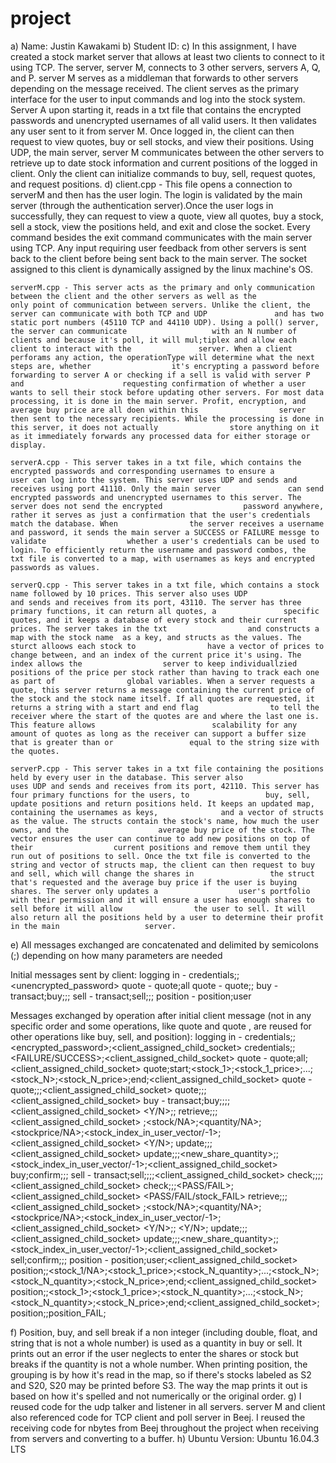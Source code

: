 #  project
a) Name: Justin Kawakami
b) Student ID: 
c) In this assignment, I have created a stock market server that allows at least two clients to connect to it using TCP. The server, server M, connects to 3 other servers, servers A, Q, and P. server M serves as a middleman that forwards to other servers depending on the message received. The client serves as the primary interface for the user to input commands and log into the stock system. Server A upon starting it, reads in a txt file that contains the encrypted passwords and unencrypted usernames of all valid users. It then validates any user sent to it from server M. Once logged in, the client can then request to view quotes, buy or sell stocks, and view their positions. Using UDP, the main server, server M communicates between the other servers to retrieve up to date stock information and current positions of the logged in client. Only the client can initialize commands to buy, sell, request quotes, and request positions.
d)  client.cpp  - This file opens a connection to serverM and then has the user login. The login is validated by the main server                     (through the authentication server).Once the user logs in successfully, they can request to view a quote, view                     all quotes, buy a stock, sell a stock, view the positions held, and exit and close the socket. Every command                       besides the exit command communicates with the main server using TCP. Any input requiring user feedback from                       other servers is sent back to the client before being sent back to the main server. The socket assigned to this                    client is dynamically assigned by the linux machine's OS.
                 
    serverM.cpp - This server acts as the primary and only communication between the client and the other servers as well as the                 only point of communication between servers. Unlike the client, the server can communicate with both TCP and UDP               and has two static port numbers (45110 TCP and 44110 UDP). Using a poll() server, the server can communicate                   with an N number of clients and because it's poll, it will mul;tiplex and allow each client to interact with the               server. When a client perforams any action, the operationType will determine what the next steps are, whether                  it's encrypting a password before forwarding to server A or checking if a sell is valid with server P and                      requesting confirmation of whether a user wants to sell their stock before updating other servers. For most data               processing, it is done in the main server. Profit, encryption, and average buy price are all doen within this                  server then sent to the necessary recipients. While the processing is done in this server, it does not actually                store anything on it as it immediately forwards any processed data for either storage or display.
    
    serverA.cpp - This server takes in a txt file, which contains the encrypted passwords and corresponding usernames to ensure a                user can log into the system. This server uses UDP and sends and receives using port 41110. Only the main server               can send encrypted passwords and unencrypted usernames to this server. The server does not send the encrypted                  password anywhere, rather it serves as just a confirmation that the user's credentials match the database. When                the server receives a username and password, it sends the main server a SUCCESS or FAILURE messge to validate                  whether a user's credentials can be used to login. To efficiently return the username and password combos, the                 txt file is converted to a map, with usernames as keys and encrypted passwords as values.
    
    serverQ.cpp - This server takes in a txt file, which contains a stock name followed by 10 prices. This server also uses UDP                  and sends and receives from its port, 43110. The server has three primary functions, it can return all quotes, a               specific quotes, and it keeps a database of every stock and their current prices. The server takes in the txt                  and constructs a map with the stock name  as a key, and structs as the values. The sturct alloows each stock to                have a vector of prices to change between, and an index of the current price it's using. The index allows the                  server to keep individuallzied positions of the price per stock rather than having to track each one as part of                global variables. When a server requests a quote, this server returns a message containing the current price of                the stock and the stock name itself. If all quotes are requested, it returns a string with a start and end flag                to tell the receiver where the start of the quotes are and where the last one is. This feature allows                          scalability for any amount of quotes as long as the receiver can support a buffer size that is greater than or                 equal to the string size with the quotes.
    
    serverP.cpp - This server takes in a txt file containing the positions held by every user in the database. This server also                  uses UDP and sends and receives from its port, 42110. This server has four primary functions for the users, to                 buy, sell, update positions and return positions held. It keeps an updated map, containing the usernames as keys,              and a vector of structs as the value. The structs contain the stock's name, how much the user owns, and the                    average buy price of the stock. The vector ensures the user can continue to add new positions on top of their                  current positions and remove them until they run out of positions to sell. Once the txt file is converted to the               string and vector of structs map, the client can then request to buy and sell, which will change the shares in                 the struct that's requested and the average buy price if the user is buying shares. The server only updates a                  user's portfolio with their permission and it will ensure a user has enough shares to sell before it will allow                the user to sell. It will also return all the positions held by a user to determine their profit in the main                   server.

e) All messages exchanged are concatenated and delimited by semicolons (;) depending on how many parameters are needed

Initial messages sent by client:
logging in              -   credentials;<username>;<unencrypted_password>
quote                   -   quote;all
quote <stock>           -   quote;<stock>;<username>
buy <stock> <quantity>  -   transact;buy;<username>;<stock>;<quantity>
sell <stock> <quantity> -   transact;sell;<username>;<stock>;<quantity>
position                -   position;user

Messages exchanged by operation after initial client message (not in any specific order and some operations, like quote and quote <stock>, are reused for other operations like buy, sell, and position):
logging in              -   credentials;<username>;<encrypted_password>;<client_assigned_child_socket>
                            credentials;<username>;<FAILURE/SUCCESS>;<client_assigned_child_socket>
quote                   -   quote;all;<client_assigned_child_socket>
                            quote;start;<stock_1>;<stock_1_price>;...;<stock_N>;<stock_N_price>;end;<client_assigned_child_socket>
quote <stock>           -   quote;<stock>;<username>;<client_assigned_child_socket>
                            quote;<stock>;<stockprice>;<client_assigned_child_socket>
buy <stock> <quantity>  -   transact;buy;<username>;<stock>;<quantity>;<client_assigned_child_socket>
                            <Y/N>;<username>;<quantity>
                            retrieve;<username>;<stock>;<client_assigned_child_socket>
                            <username>;<stock/NA>;<quantity/NA>;<stockprice/NA>;<stock_index_in_user_vector/-1>;<client_assigned_child_socket>
                            <Y/N>;<buy>
                            update;<username>;<stock>;<client_assigned_child_socket>
                            update;<username>;<stock>;<new_share_quantity>;<price>;<stock_index_in_user_vector/-1>;<client_assigned_child_socket>
                            buy;confirm;<username>;<stock>;<quantity>
sell <stock> <quantity> -   transact;sell;<username>;<stock>;<quantity>;<client_assigned_child_socket>
                            check;<username>;<stock>;<quantity>;<client_assigned_child_socket>
                            check;<username>;<stock>;<PASS/FAIL>;<client_assigned_child_socket>
                            <PASS/FAIL/stock_FAIL>
                            retrieve;<username>;<stock>;<client_assigned_child_socket>
                            <username>;<stock/NA>;<quantity/NA>;<stockprice/NA>;<stock_index_in_user_vector/-1>;<client_assigned_child_socket>
                            <Y/N>;<username>;<quantity>
                            <Y/N>;<sell>
                            update;<username>;<stock>;<client_assigned_child_socket>
                            update;<username>;<stock>;<new_share_quantity>;<price>;<stock_index_in_user_vector/-1>;<client_assigned_child_socket>
                            sell;confirm;<username>;<stock>;<quantity>
position                -   position;user;<client_assigned_child_socket>
                            position;<username>;<stock_1/NA>;<stock_1_price>;<stock_N_quantity>;...;<stock_N>;<stock_N_quantity>;<stock_N_price>;end;<client_assigned_child_socket>
                            position;<username>;<stock_1>;<stock_1_price>;<stock_N_quantity>;...;<stock_N>;<stock_N_quantity>;<stock_N_price>;end;<client_assigned_child_socket>;<profit>
                            position;<username>;position_FAIL;


f) Position, buy, and sell break if a non integer (including double, float, and string that is not a whole number) is used as a quantity in buy or sell. It prints out an error if the user neglects to enter the shares or stock but breaks if the quantity is not a whole number. When printing position, the grouping is by how it's read in the map, so if there's stocks labeled as S2 and S20, S20 may be printed before S3. The way the map prints it out is based on how it's spelled and not numerically or the original order.
g) I reused code for the udp talker and listener in all servers. server M and client also referenced code for TCP client and poll server in Beej. I reused the receiving code for nbytes from Beej throughout the project when receiving from servers and converting to a buffer.
h) Ubuntu Version: Ubuntu 16.04.3 LTS
